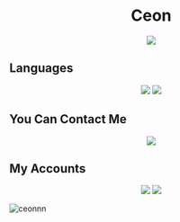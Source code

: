 <h1 align="center">Ceon</h1>

<div align="center">
    <a href="https://discord.com/users/334063167606882305" title="Discord Account"><img src="https://lanyard-profile-readme.vercel.app/api/334063167606882305"></a>
</div>

## Languages
<div align="center">
<img src="https://img.shields.io/badge/javascript%20-%23323330.svg?&style=for-the-badge&logo=javascript&logoColor=%23F7DF1E"/> 
<img src="https://img.shields.io/badge/html5%20-%23E34F26.svg?&style=for-the-badge&logo=html5&logoColor=white"/>  

</div>

## You Can Contact Me

<div align="center">
<img src="https://img.shields.io/badge/ceon@ceon.tech%20-%23323330.svg?&style=for-the-badge&logo=gmail&logoColor=%23F7DF1E"/> 

</div>

## My Accounts
<p align="center">
   <a href="https://discord.com/users/334063167606882305" target"blank_">
   <img src="https://img.shields.io/badge/discord%20-111111.svg?&style=for-the-badge&logo=discord&logoColor=white"></a>
   <a href="https://github.com/Ceonnn" target"blank_"><img src="https://img.shields.io/badge/GitHub%20-111111.svg?&style=for-the-badge&logo=github&logoColor=white"></a>
     <p align="left"> <img src="https://komarev.com/ghpvc/?username=ceonnn&label=Profile%20views&color=0e75b6&style=flat" alt="ceonnn" /> </p> 
<!--<a href="https://discord.gg/FQcZrN6emZ" target"blank_"><img src="https://img.shields.io/discord/schwesta?style=for-the-badge&color=7289da&label=Schwesta&logo=discord%22%3E</a>-->
